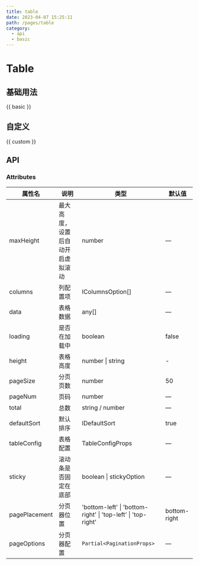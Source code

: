 ```yaml
---
title: table
date: 2023-04-07 15:25:11
path: /pages/table
category:
  - api
  - basic
---
```


# Table

<!-- more -->

## 基础用法

{{ basic }}

## 自定义

{{ custom }}

## API

### Attributes

| 属性名           | 说明               | 类型                                                           | 默认值          |
|---------------|------------------|--------------------------------------------------------------|--------------|
| maxHeight     | 最大高度，设置后自动开启虚拟滚动 | number                                                       | —            |
| columns       | 列配置项	            | IColumnsOption[]                                             | —            |
| data          | 表格数据	            | any[]                                                        | —            |
| loading       | 是否在加载中	          | boolean                                                      | false        |
| height        | 表格高度	            | number \| string                                             | -            |
| pageSize      | 分页页数	            | number                                                       | 50           |
| pageNum       | 页码               | number                                                       | —            |
| total         | 总数               | string / number                                              | —            |
| defaultSort   | 默认排序             | IDefaultSort                                                 | true         |
| tableConfig   | 表格配置             | TableConfigProps                                             | —            |
| sticky        | 滚动条是否固定在底部       | boolean \| stickyOption                                      | —            |
| pagePlacement | 分页器位置            | 'bottom-left' \| 'bottom-right' \| 'top-left' \| 'top-right' | bottom-right |
| pageOptions   | 分页器配置            | `Partial<PaginationProps>`                                     | —            |
